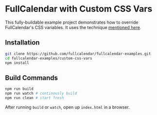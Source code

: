 
# FullCalendar with Custom CSS Vars

This fully-buildable example project demonstrates how to override FullCalendar's CSS variables. It uses the technique [mentioned here](https://fullcalendar.io/docs/v5/css-customization#css-variables).


## Installation

```bash
git clone https://github.com/fullcalendar/fullcalendar-examples.git
cd fullcalendar-examples/custom-css-vars
npm install
```

## Build Commands

```bash
npm run build
npm run watch # continously build
npm run clean # start fresh
```

After running `build` or `watch`, open up `index.html` in a browser.


[Webpack]: https://webpack.js.org/
